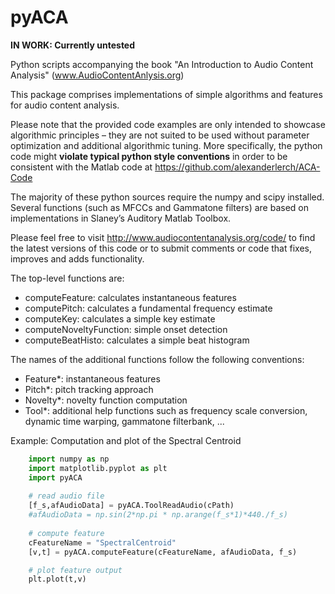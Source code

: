 # pyACA
**IN WORK: Currently untested**

Python scripts accompanying the book "An Introduction to Audio Content 
Analysis" (www.AudioContentAnlysis.org)

This package comprises implementations of simple algorithms and features for 
audio content analysis.

Please note that the provided code examples are only intended to showcase 
algorithmic principles – they are not suited to be used without 
parameter optimization and additional algorithmic tuning. More specifically,
the python code might **violate typical python style conventions** in order to
be consistent with the Matlab code at 
https://github.com/alexanderlerch/ACA-Code

The majority of these python sources require the numpy and scipy installed. 
Several functions (such as MFCCs and Gammatone filters) are based on 
implementations in Slaney’s Auditory Matlab Toolbox.

Please feel free to visit http://www.audiocontentanalysis.org/code/
to find the latest versions of this code or to submit comments or code 
that fixes, improves and adds functionality.

The top-level functions are:
- computeFeature: calculates instantaneous features 
- computePitch: calculates a fundamental frequency estimate
- computeKey: calculates a simple key estimate
- computeNoveltyFunction: simple onset detection
- computeBeatHisto: calculates a simple beat histogram

The names of the additional functions follow the following 
conventions:
- Feature*: instantaneous features
- Pitch*: pitch tracking approach
- Novelty*: novelty function computation
- Tool*: additional help functions such as frequency scale 
conversion, dynamic time warping, gammatone filterbank, ...

Example: Computation and plot of the Spectral Centroid

```python
    import numpy as np
    import matplotlib.pyplot as plt 
	import pyACA
  
    # read audio file
    [f_s,afAudioData] = pyACA.ToolReadAudio(cPath)
    #afAudioData = np.sin(2*np.pi * np.arange(f_s*1)*440./f_s)
 
    # compute feature
	cFeatureName = "SpectralCentroid"
    [v,t] = pyACA.computeFeature(cFeatureName, afAudioData, f_s)

    # plot feature output
    plt.plot(t,v)
```



